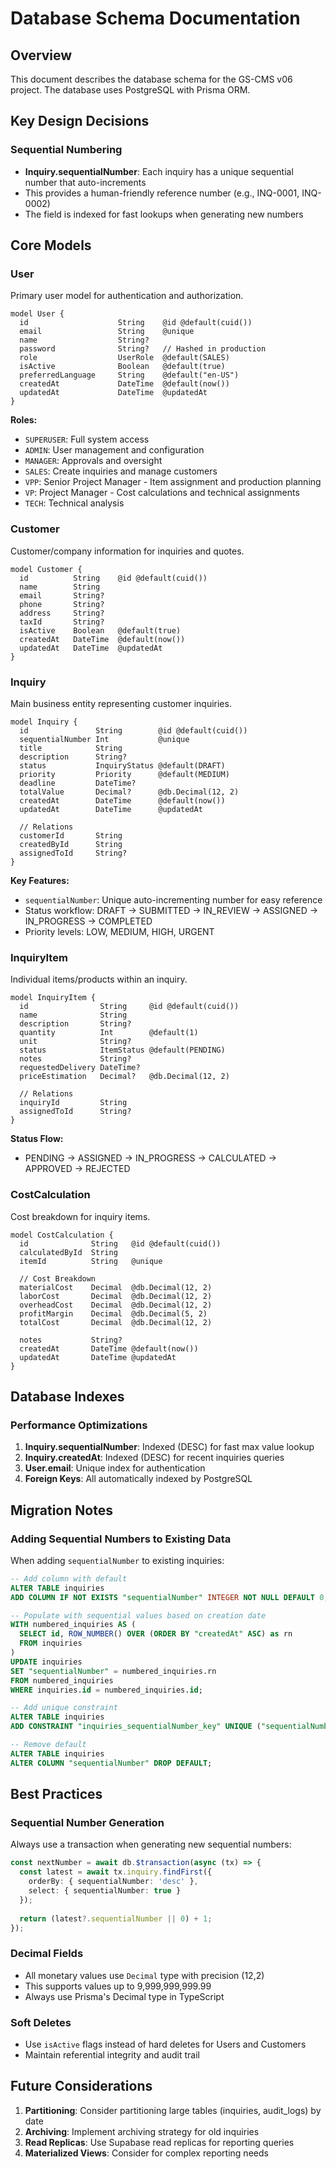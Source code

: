 # Database Schema Documentation

## Overview
This document describes the database schema for the GS-CMS v06 project. The database uses PostgreSQL with Prisma ORM.

## Key Design Decisions

### Sequential Numbering
- **Inquiry.sequentialNumber**: Each inquiry has a unique sequential number that auto-increments
- This provides a human-friendly reference number (e.g., INQ-0001, INQ-0002)
- The field is indexed for fast lookups when generating new numbers

## Core Models

### User
Primary user model for authentication and authorization.

```prisma
model User {
  id                    String    @id @default(cuid())
  email                 String    @unique
  name                  String?
  password              String?   // Hashed in production
  role                  UserRole  @default(SALES)
  isActive              Boolean   @default(true)
  preferredLanguage     String    @default("en-US")
  createdAt             DateTime  @default(now())
  updatedAt             DateTime  @updatedAt
}
```

**Roles:**
- `SUPERUSER`: Full system access
- `ADMIN`: User management and configuration
- `MANAGER`: Approvals and oversight
- `SALES`: Create inquiries and manage customers
- `VPP`: Senior Project Manager - Item assignment and production planning
- `VP`: Project Manager - Cost calculations and technical assignments
- `TECH`: Technical analysis

### Customer
Customer/company information for inquiries and quotes.

```prisma
model Customer {
  id          String    @id @default(cuid())
  name        String
  email       String?
  phone       String?
  address     String?
  taxId       String?
  isActive    Boolean   @default(true)
  createdAt   DateTime  @default(now())
  updatedAt   DateTime  @updatedAt
}
```

### Inquiry
Main business entity representing customer inquiries.

```prisma
model Inquiry {
  id               String        @id @default(cuid())
  sequentialNumber Int           @unique
  title            String
  description      String?
  status           InquiryStatus @default(DRAFT)
  priority         Priority      @default(MEDIUM)
  deadline         DateTime?
  totalValue       Decimal?      @db.Decimal(12, 2)
  createdAt        DateTime      @default(now())
  updatedAt        DateTime      @updatedAt
  
  // Relations
  customerId       String
  createdById      String
  assignedToId     String?
}
```

**Key Features:**
- `sequentialNumber`: Unique auto-incrementing number for easy reference
- Status workflow: DRAFT → SUBMITTED → IN_REVIEW → ASSIGNED → IN_PROGRESS → COMPLETED
- Priority levels: LOW, MEDIUM, HIGH, URGENT

### InquiryItem
Individual items/products within an inquiry.

```prisma
model InquiryItem {
  id                String     @id @default(cuid())
  name              String
  description       String?
  quantity          Int        @default(1)
  unit              String?
  status            ItemStatus @default(PENDING)
  notes             String?
  requestedDelivery DateTime?
  priceEstimation   Decimal?   @db.Decimal(12, 2)
  
  // Relations
  inquiryId         String
  assignedToId      String?
}
```

**Status Flow:**
- PENDING → ASSIGNED → IN_PROGRESS → CALCULATED → APPROVED → REJECTED

### CostCalculation
Cost breakdown for inquiry items.

```prisma
model CostCalculation {
  id              String   @id @default(cuid())
  calculatedById  String
  itemId          String   @unique
  
  // Cost Breakdown
  materialCost    Decimal  @db.Decimal(12, 2)
  laborCost       Decimal  @db.Decimal(12, 2)
  overheadCost    Decimal  @db.Decimal(12, 2)
  profitMargin    Decimal  @db.Decimal(5, 2)
  totalCost       Decimal  @db.Decimal(12, 2)
  
  notes           String?
  createdAt       DateTime @default(now())
  updatedAt       DateTime @updatedAt
}
```

## Database Indexes

### Performance Optimizations
1. **Inquiry.sequentialNumber**: Indexed (DESC) for fast max value lookup
2. **Inquiry.createdAt**: Indexed (DESC) for recent inquiries queries
3. **User.email**: Unique index for authentication
4. **Foreign Keys**: All automatically indexed by PostgreSQL

## Migration Notes

### Adding Sequential Numbers to Existing Data
When adding `sequentialNumber` to existing inquiries:

```sql
-- Add column with default
ALTER TABLE inquiries 
ADD COLUMN IF NOT EXISTS "sequentialNumber" INTEGER NOT NULL DEFAULT 0;

-- Populate with sequential values based on creation date
WITH numbered_inquiries AS (
  SELECT id, ROW_NUMBER() OVER (ORDER BY "createdAt" ASC) as rn
  FROM inquiries
)
UPDATE inquiries 
SET "sequentialNumber" = numbered_inquiries.rn
FROM numbered_inquiries
WHERE inquiries.id = numbered_inquiries.id;

-- Add unique constraint
ALTER TABLE inquiries 
ADD CONSTRAINT "inquiries_sequentialNumber_key" UNIQUE ("sequentialNumber");

-- Remove default
ALTER TABLE inquiries 
ALTER COLUMN "sequentialNumber" DROP DEFAULT;
```

## Best Practices

### Sequential Number Generation
Always use a transaction when generating new sequential numbers:

```typescript
const nextNumber = await db.$transaction(async (tx) => {
  const latest = await tx.inquiry.findFirst({
    orderBy: { sequentialNumber: 'desc' },
    select: { sequentialNumber: true }
  });
  
  return (latest?.sequentialNumber || 0) + 1;
});
```

### Decimal Fields
- All monetary values use `Decimal` type with precision (12,2)
- This supports values up to 9,999,999,999.99
- Always use Prisma's Decimal type in TypeScript

### Soft Deletes
- Use `isActive` flags instead of hard deletes for Users and Customers
- Maintain referential integrity and audit trail

## Future Considerations

1. **Partitioning**: Consider partitioning large tables (inquiries, audit_logs) by date
2. **Archiving**: Implement archiving strategy for old inquiries
3. **Read Replicas**: Use Supabase read replicas for reporting queries
4. **Materialized Views**: Consider for complex reporting needs